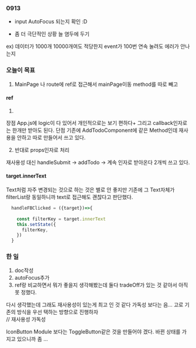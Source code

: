 ### 0913

* input AutoFocus 되는지 확인 :D 

* 좀 더 극단적인 상황 늘 염두에 두기 

ex) 
데이터가 1000개 10000개여도 적당한지 
event가 100번 연속 눌려도 에러가 안나는지  

### 오늘이 목표 


1. MainPage 나 route에 ref로 접근해서 mainPage이동 method를 따로 빼고 




#### ref 


1. 
장점 App.js에 logic이 다 있어서 개인적으로는 보기 편하다+ 그리고 callback인자로는 한개만 받아도 된다. 
단점 기존에 AddTodoComponent에 같은 Method인데 재사용을 안하고 따로 만들어서 쓰고 있다.  

2. 반대로 props인자로 처리 

재사용성 
대신 handleSubmit -> addTodo -> 계속 인자로 받아온다 2개씩 쓰고 있다. 


#### target.innerText

 Text처럼 자주 변경되는 것으로 하는 것은 별로 안 좋지만 기존에 그 Text자체가 filterList랑 동일하니까 text로 접근해도 괜찮다고 판단했다.  
```js
  handleFBClicked = ({target})=>{
   
    const filterKey = target.innerText
    this.setState({
      filterKey,
    })
  }

```

### 한 일

1. doc작성 
2. autoFocus추가 
3. ref랑 비교하면서 뭐가 좋을지 생각해봤는데 둘다 tradeOff가 있는 것 같아서 아직 못 정했다. 

다시 생각했는데 그래도 재사용성이 있는게 최고 인 것 같다 가독성 보다는 음... 고로 기존의 방식을 우선 택하는 방향으로 진행하자  
//
재사용성 
가독성 


IconButton Module 보다는 ToggleButton같은 것을 만들어야 겠다. 
바뀐 상태를 가지고 있으니까 좀 ...